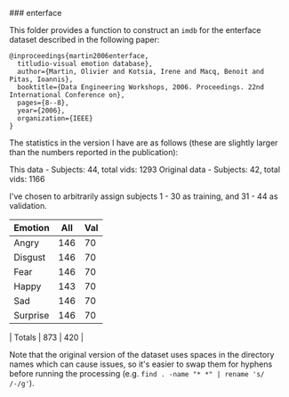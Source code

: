 ### enterface


This folder provides a function to construct an `imdb` for the enterface dataset
described in the following paper:

```
@inproceedings{martin2006enterface,
  titludio-visual emotion database},
  author={Martin, Olivier and Kotsia, Irene and Macq, Benoit and Pitas, Ioannis},
  booktitle={Data Engineering Workshops, 2006. Proceedings. 22nd International Conference on},
  pages={8--8},
  year={2006},
  organization={IEEE}
}
```

The statistics in the version I have are as follows (these are slightly
larger than the numbers reported in the publication):

This data     - Subjects: 44, total vids: 1293
Original data - Subjects: 42, total vids: 1166

I've chosen to arbitrarily assign subjects 1 - 30 as training, and 31 - 44
as validation.

| Emotion  | All   | Val |
|----------|-------|-----|
| Angry    | 146   | 70  |
| Disgust  | 146   | 70  |
| Fear     | 146   | 70  |
| Happy    | 143   | 70  |
| Sad      | 146   | 70  |
| Surprise | 146   | 70  |

| Totals   | 873   | 420 |

Note that the original version of the dataset uses spaces in the directory names
which can cause issues, so it's easier to swap them for hyphens before running
the processing (e.g. `find . -name "* *" | rename 's/ /-/g'`).
